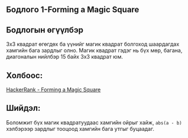 ## Бодлогo 1-Forming a Magic Square
## Бодлогын өгүүлбэр
3x3 квадрат өгөгдөх ба үүнийг магик квадрат болгоход шаардагдах хамгийн бага зардлыг олно. Магик квадрат гэдэг нь бүх мөр, багана, диагоналын нийлбэр 15 байх 3x3 квадрат юм.
## Холбоос:
[HackerRank - Forming a Magic Square](https://www.hackerrank.com/challenges/magic-square-forming/problem)
## Шийдэл:
Боломжит бүх магик квадратуудаас хамгийн ойрыг хайж, `abs(a - b)` хэлбэрээр зардлыг тооцоод хамгийн бага утгыг буцаадаг.
